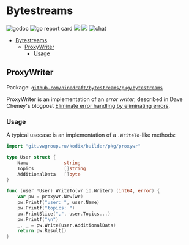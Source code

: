 # Bytestreams

![[godoc](https://godoc.org/github.com/ninedraft/bytestreams/pkg/bytestreams)](https://godoc.org/github.com/ninedraft/bytestreams/pkg/bytestreams?status.svg) ![[go report card](https://goreportcard.com/report/github.com/ninedraft/bytestreams)](https://goreportcard.com/badge/github.com/ninedraft/bytestreams) ![](https://img.shields.io/badge/license-Apache-blue) ![](https://img.shields.io/github/go-mod/go-version/ninedraft/bytestreams) ![[chat](https://gitter.im/go-bytestreams/community)](https://img.shields.io/gitter/room/ninedraft/bytestreams )

- [Bytestreams](#bytestreams)
  - [ProxyWriter](#proxywriter)
    - [Usage](#usage)

## ProxyWriter

Package: [`github.com/ninedraft/bytestreams/pkg/bytestreams`](/pkg/bytestreams)

ProxyWriter is an implementation of an *error writer*, described in Dave Cheney's blogpost [Eliminate error handling by eliminating errors](https://dave.cheney.net/2019/01/27/eliminate-error-handling-by-eliminating-errors).

### Usage

A typical usecase is an implementation of a `.WriteTo`-like methods:

```go
import "git.vwgroup.ru/kodix/builder/pkg/proxywr"

type User struct {
    Name             string
    Topics           []string
    AdditionalData   []byte
}

func (user *User) WriteTo(wr io.Writer) (int64, error) {
    var pw = proxywr.New(wr)
    pw.Printf("user: ", user.Name)
    pw.Printf("topics: ")
    pw.PrintSlice(",", user.Topics...)
    pw.Printf("\n")
    _, _ = pw.Write(user.AdditionalData)
    return pw.Result()
}
```
